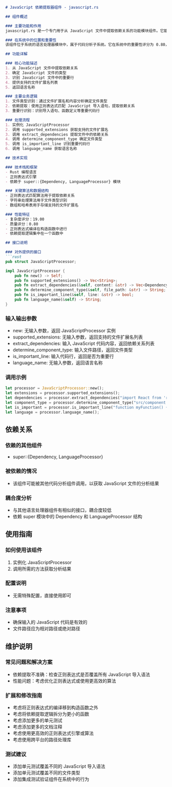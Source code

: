 ```markdown
# JavaScript 依赖提取器组件 - javascript.rs

## 组件概述

### 主要功能和作用
javascript.rs 是一个专门用于从 JavaScript 文件中提取依赖关系的功能模块组件。它能够分析 JavaScript 代码，识别文件类型，提取依赖关系，并确定代码中的重要行。

### 在系统中的位置和重要性
该组件位于系统的语言处理器模块中，属于代码分析子系统。它在系统中的重要性评分为 0.80，表明其在系统架构中占有重要地位。该组件与其他语言处理器组件一起，为系统提供了多语言代码分析的能力。

## 功能详解

### 核心功能描述
1. 从 JavaScript 文件中提取依赖关系
2. 确定 JavaScript 文件的类型
3. 识别 JavaScript 文件中的重要行
4. 提供支持的文件扩展名列表
5. 返回语言名称

### 主要业务逻辑
1. 文件类型识别：通过文件扩展名和内容分析确定文件类型
2. 依赖提取：使用正则表达式匹配 JavaScript 导入语句，提取依赖关系
3. 重要行识别：识别导入语句、函数定义等重要代码行

### 处理流程
1. 实例化 JavaScriptProcessor
2. 调用 supported_extensions 获取支持的文件扩展名
3. 调用 extract_dependencies 提取文件中的依赖关系
4. 调用 determine_component_type 确定文件类型
5. 调用 is_important_line 识别重要代码行
6. 调用 language_name 获取语言名称

## 技术实现

### 技术栈和框架
- Rust 编程语言
- 正则表达式引擎
- 依赖于 super::{Dependency, LanguageProcessor} 模块

### 关键算法和数据结构
- 正则表达式匹配算法用于提取依赖关系
- 字符串处理算法用于文件类型识别
- 数组和哈希表用于存储支持的文件扩展名

### 性能特征
- 复杂度评分：19.00
- 质量评分：0.80
- 正则表达式编译在构造函数中进行
- 依赖提取逻辑集中在一个函数中

## 接口说明

### 对外提供的接口
```rust
pub struct JavaScriptProcessor;

impl JavaScriptProcessor {
    pub fn new() -> Self;
    pub fn supported_extensions() -> Vec<String>;
    pub fn extract_dependencies(&self, content: &str) -> Vec<Dependency>;
    pub fn determine_component_type(&self, file_path: &str) -> String;
    pub fn is_important_line(&self, line: &str) -> bool;
    pub fn language_name(&self) -> String;
}
```

### 输入输出参数
- new: 无输入参数，返回 JavaScriptProcessor 实例
- supported_extensions: 无输入参数，返回支持的文件扩展名列表
- extract_dependencies: 输入 JavaScript 代码内容，返回依赖关系列表
- determine_component_type: 输入文件路径，返回文件类型
- is_important_line: 输入代码行，返回是否为重要行
- language_name: 无输入参数，返回语言名称

### 调用示例
```rust
let processor = JavaScriptProcessor::new();
let extensions = processor.supported_extensions();
let dependencies = processor.extract_dependencies("import React from 'react';");
let component_type = processor.determine_component_type("src/component.js");
let is_important = processor.is_important_line("function myFunction() {");
let language = processor.language_name();
```

## 依赖关系

### 依赖的其他组件
- super::{Dependency, LanguageProcessor}

### 被依赖的情况
- 该组件可能被其他代码分析组件调用，以获取 JavaScript 文件的分析结果

### 耦合度分析
- 与其他语言处理器组件有相似的接口，耦合度较低
- 依赖 super 模块中的 Dependency 和 LanguageProcessor 结构

## 使用指南

### 如何使用该组件
1. 实例化 JavaScriptProcessor
2. 调用所需的方法获取分析结果

### 配置说明
- 无需特殊配置，直接使用即可

### 注意事项
- 确保输入的 JavaScript 代码是有效的
- 文件路径应为相对路径或绝对路径

## 维护说明

### 常见问题和解决方案
- 依赖提取不准确：检查正则表达式是否覆盖所有 JavaScript 导入语法
- 性能问题：考虑优化正则表达式或使用更高效的算法

### 扩展和修改指南
- 考虑将正则表达式的编译移到构造函数之外
- 考虑将依赖提取逻辑拆分为更小的函数
- 考虑添加更多的单元测试
- 考虑添加更多的文档注释
- 考虑使用更高效的正则表达式引擎或算法
- 考虑使用跨平台的路径处理库

### 测试建议
- 添加单元测试覆盖不同的 JavaScript 导入语法
- 添加单元测试覆盖不同的文件类型
- 添加集成测试验证组件在系统中的行为
```